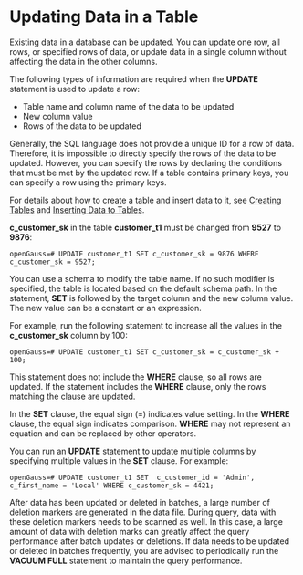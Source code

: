 # Updating Data in a Table<a name="EN-US_TOPIC_0289900576"></a>

Existing data in a database can be updated. You can update one row, all rows, or specified rows of data, or update data in a single column without affecting the data in the other columns.

The following types of information are required when the  **UPDATE**  statement is used to update a row:

-   Table name and column name of the data to be updated
-   New column value
-   Rows of the data to be updated

Generally, the SQL language does not provide a unique ID for a row of data. Therefore, it is impossible to directly specify the rows of the data to be updated. However, you can specify the rows by declaring the conditions that must be met by the updated row. If a table contains primary keys, you can specify a row using the primary keys.

For details about how to create a table and insert data to it, see  [Creating Tables](creating-tables.md)  and  [Inserting Data to Tables](inserting-data-to-tables.md).

**c\_customer\_sk**  in the table  **customer\_t1**  must be changed from  **9527**  to  **9876**:

```
openGauss=# UPDATE customer_t1 SET c_customer_sk = 9876 WHERE c_customer_sk = 9527;
```

You can use a schema to modify the table name. If no such modifier is specified, the table is located based on the default schema path. In the statement,  **SET**  is followed by the target column and the new column value. The new value can be a constant or an expression.

For example, run the following statement to increase all the values in the  **c\_customer\_sk**  column by 100:

```
openGauss=# UPDATE customer_t1 SET c_customer_sk = c_customer_sk + 100;
```

This statement does not include the  **WHERE**  clause, so all rows are updated. If the statement includes the  **WHERE**  clause, only the rows matching the clause are updated.

In the  **SET**  clause, the equal sign \(=\) indicates value setting. In the  **WHERE**  clause, the equal sign indicates comparison.  **WHERE**  may not represent an equation and can be replaced by other operators.

You can run an  **UPDATE**  statement to update multiple columns by specifying multiple values in the  **SET**  clause. For example:

```
openGauss=# UPDATE customer_t1 SET  c_customer_id = 'Admin', c_first_name = 'Local' WHERE c_customer_sk = 4421; 
```

After data has been updated or deleted in batches, a large number of deletion markers are generated in the data file. During query, data with these deletion markers needs to be scanned as well. In this case, a large amount of data with deletion marks can greatly affect the query performance after batch updates or deletions. If data needs to be updated or deleted in batches frequently, you are advised to periodically run the  **VACUUM FULL**  statement to maintain the query performance.

